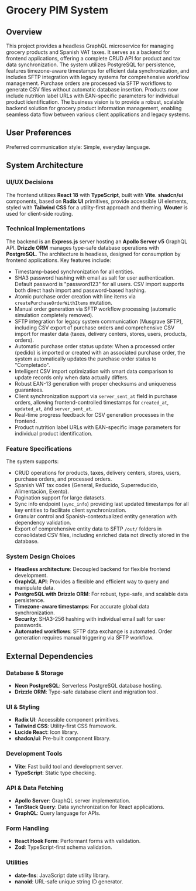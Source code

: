 # Grocery PIM System

## Overview
This project provides a headless GraphQL microservice for managing grocery products and Spanish VAT taxes. It serves as a backend for frontend applications, offering a complete CRUD API for product and tax data synchronization. The system utilizes PostgreSQL for persistence, features timezone-aware timestamps for efficient data synchronization, and includes SFTP integration with legacy systems for comprehensive workflow management. Purchase orders are processed via SFTP workflows to generate CSV files without automatic database insertion. Products now include nutrition label URLs with EAN-specific parameters for individual product identification. The business vision is to provide a robust, scalable backend solution for grocery product information management, enabling seamless data flow between various client applications and legacy systems.

## User Preferences
Preferred communication style: Simple, everyday language.

## System Architecture

### UI/UX Decisions
The frontend utilizes **React 18** with **TypeScript**, built with **Vite**. **shadcn/ui** components, based on **Radix UI** primitives, provide accessible UI elements, styled with **Tailwind CSS** for a utility-first approach and theming. **Wouter** is used for client-side routing.

### Technical Implementations
The backend is an **Express.js** server hosting an **Apollo Server v5** GraphQL API. **Drizzle ORM** manages type-safe database operations with **PostgreSQL**. The architecture is headless, designed for consumption by frontend applications. Key features include:
- Timestamp-based synchronization for all entities.
- SHA3 password hashing with email as salt for user authentication. Default password is "password123" for all users. CSV import supports both direct hash import and password-based hashing.
- Atomic purchase order creation with line items via `createPurchaseOrderWithItems` mutation.
- Manual order generation via SFTP workflow processing (automatic simulation completely removed).
- SFTP integration for legacy system communication (Musgrave SFTP), including CSV export of purchase orders and comprehensive CSV import for master data (taxes, delivery centers, stores, users, products, orders).
- Automatic purchase order status update: When a processed order (pedido) is imported or created with an associated purchase order, the system automatically updates the purchase order status to "Completado".
- Intelligent CSV import optimization with smart data comparison to update records only when data actually differs.
- Robust EAN-13 generation with proper checksums and uniqueness guarantees.
- Client synchronization support via `server_sent_at` field in purchase orders, allowing frontend-controlled timestamps for `created_at`, `updated_at`, and `server_sent_at`.
- Real-time progress feedback for CSV generation processes in the frontend.
- Product nutrition label URLs with EAN-specific image parameters for individual product identification.

### Feature Specifications
The system supports:
- CRUD operations for products, taxes, delivery centers, stores, users, purchase orders, and processed orders.
- Spanish VAT tax codes (General, Reducido, Superreducido, Alimentación, Exento).
- Pagination support for large datasets.
- Sync info endpoint (`sync_info`) providing last updated timestamps for all key entities to facilitate client synchronization.
- Granular control and Spanish-contextualized entity generation with dependency validation.
- Export of comprehensive entity data to SFTP `/out/` folders in consolidated CSV files, including enriched data not directly stored in the database.

### System Design Choices
- **Headless architecture**: Decoupled backend for flexible frontend development.
- **GraphQL API**: Provides a flexible and efficient way to query and manipulate data.
- **PostgreSQL with Drizzle ORM**: For robust, type-safe, and scalable data persistence.
- **Timezone-aware timestamps**: For accurate global data synchronization.
- **Security**: SHA3-256 hashing with individual email salt for user passwords.
- **Automated workflows**: SFTP data exchange is automated. Order generation requires manual triggering via SFTP workflow.

## External Dependencies

### Database & Storage
- **Neon PostgreSQL**: Serverless PostgreSQL database hosting.
- **Drizzle ORM**: Type-safe database client and migration tool.

### UI & Styling
- **Radix UI**: Accessible component primitives.
- **Tailwind CSS**: Utility-first CSS framework.
- **Lucide React**: Icon library.
- **shadcn/ui**: Pre-built component library.

### Development Tools
- **Vite**: Fast build tool and development server.
- **TypeScript**: Static type checking.

### API & Data Fetching
- **Apollo Server**: GraphQL server implementation.
- **TanStack Query**: Data synchronization for React applications.
- **GraphQL**: Query language for APIs.

### Form Handling
- **React Hook Form**: Performant forms with validation.
- **Zod**: TypeScript-first schema validation.

### Utilities
- **date-fns**: JavaScript date utility library.
- **nanoid**: URL-safe unique string ID generator.